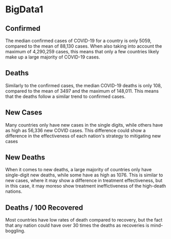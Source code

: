 # BigData1

## Confirmed
The median confirmed cases of COVID-19 for a country is only 5059, compared to the mean of 88,130 cases.  When also taking into account the maximum of 4,290,259 cases, this means that only a few countries likely make up a large majority of COVID-19 cases.

## Deaths
Similarly to the confirmed cases, the median COVID-19 deaths is only 108, compared to the mean of 3497 and the maximum of 148,011.  This means that the deaths follow a similar trend to confirmed cases.

## New Cases
Many countries only have new cases in the single digits, while others have as high as 56,336 new COVID cases.  This difference could show a difference in the effectiveness of each nation's strategy to mitigating new cases

## New Deaths
When it comes to new deaths, a large majority of countries only have single-digit new deaths, while some have as high as 1076.  This is similar to new cases, where it may show a difference in treatment effectiveness, but in this case, it may moreso show treatment ineffictiveness of the high-death nations.

## Deaths / 100 Recovered
Most countries have low rates of death compared to recovery, but the fact that any nation could have over 30 times the deaths as recoveries is mind-boggling.